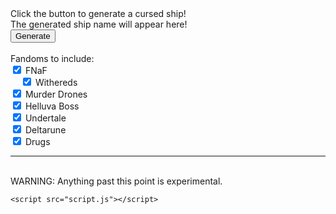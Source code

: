 <html lang="en">

<head>
    <meta charset="UTF-8">
    <meta name="viewport" content="width=device-width, 
                 initial-scale=1.0">
</head>

<body>
    <section>
    <label id="labelWithHTML">Click the button to generate a cursed ship!          </label>
    <br>
    <label id="label2">The generated ship name will appear here!          </label>
    <br>
    <button onclick="changeTextWithHTML()">Generate</button>
    <br>
    </section>
    <br>
    <label id="exclusion">Fandoms to include:</label>
    <br>
    <input type="checkbox" id="fnaf-checkbox" name="fnaf" checked/>
    <label for="fnaf-checkbox">FNaF</label>
    <br>
    <input type="checkbox" id="withereds-checkbox" name="withereds-checkbox" style="margin-left: 20px;" checked/>
    <label for="withereds-checkbox-checkbox">Withereds</label>
    <br>
    <input type="checkbox" id="md-checkbox" name="murder-drones" checked/>
    <label for="md-checkbox">Murder Drones</label>
    <br>
    <input type="checkbox" id="hb-checkbox" name="hb" checked/>
    <label for="hb-checkbox">Helluva Boss</label>
    <br>
    <input type="checkbox" id="ut-checkbox" name="ut" checked/>
    <label for="ut-checkbox">Undertale</label>
    <br>
    <input type="checkbox" id="dr-checkbox" name="dr" checked/>
    <label for="dr-checkbox">Deltarune</label>
    <br>
    <input type="checkbox" id="drugs-checkbox" name="drugs" checked/>
    <label for="drugs-checkbox">Drugs</label>
    <br>
    <hr>
    <br>
    <label id="warning">WARNING: Anything past this point is experimental.</label>
    <br>

    <script src="script.js"></script>
</body>

</html>
